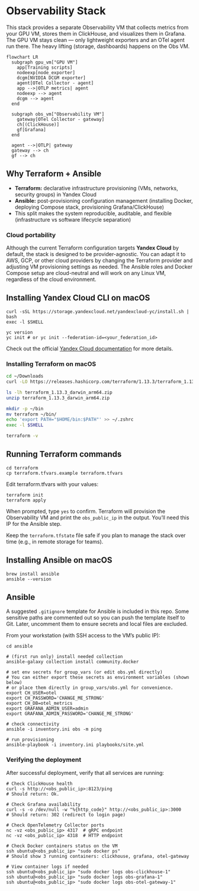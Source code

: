 # Observability Stack

This stack provides a separate Observability VM that collects metrics from your GPU VM,
stores them in ClickHouse, and visualizes them in Grafana. The GPU VM stays clean —
only lightweight exporters and an OTel agent run there. The heavy lifting (storage,
dashboards) happens on the Obs VM.

```mermaid
flowchart LR
  subgraph gpu_vm["GPU VM"]
    app[Training scripts]
    nodeexp[node_exporter]
    dcgm[NVIDIA DCGM exporter]
    agent[OTel Collector - agent]
    app -->|OTLP metrics| agent
    nodeexp --> agent
    dcgm --> agent
  end

  subgraph obs_vm["Observability VM"]
    gateway[OTel Collector - gateway]
    ch[(ClickHouse)]
    gf[Grafana]
  end

  agent -->|OTLP| gateway
  gateway --> ch
  gf --> ch
```

## Why Terraform + Ansible

- **Terraform:** declarative infrastructure provisioning (VMs, networks, security groups) in Yandex Cloud
- **Ansible:** post-provisioning configuration management (installing Docker, deploying Compose stack, provisioning Grafana/ClickHouse)
- This split makes the system reproducible, auditable, and flexible (infrastructure vs software lifecycle separation)

### Cloud portability

Although the current Terraform configuration targets **Yandex Cloud** by default, the stack is designed
to be provider-agnostic. You can adapt it to AWS, GCP, or other cloud providers by changing the Terraform provider
and adjusting VM provisioning settings as needed. The Ansible roles and Docker Compose setup are cloud-neutral and
will work on any Linux VM, regardless of the cloud environment.

## Installing Yandex Cloud CLI on macOS

```shell
curl -sSL https://storage.yandexcloud.net/yandexcloud-yc/install.sh | bash
exec -l $SHELL

yc version
yc init # or yc init --federation-id=<your_federation_id>
```

Check out the official [Yandex Cloud documentation](https://yandex.cloud/en/docs/cli/quickstart#initialize) for more details.

### Installing Terraform on macOS

```bash
cd ~/Downloads
curl -LO https://releases.hashicorp.com/terraform/1.13.3/terraform_1.13.3_darwin_arm64.zip

ls -lh terraform_1.13.3_darwin_arm64.zip
unzip terraform_1.13.3_darwin_arm64.zip

mkdir -p ~/bin
mv terraform ~/bin/
echo 'export PATH="$HOME/bin:$PATH"' >> ~/.zshrc
exec -l $SHELL

terraform -v
```

## Running Terraform commands

```shell
cd terraform
cp terraform.tfvars.example terraform.tfvars
```

Edit terraform.tfvars with your values:

```shell
terraform init
terraform apply
```

When prompted, type `yes` to confirm. Terraform will provision the Observability VM and print
the `obs_public_ip` in the output. You’ll need this IP for the Ansible step.

Keep the `terraform.tfstate` file safe if you plan to manage the stack over time (e.g., in remote storage for teams).

## Installing Ansible on macOS

```shell
brew install ansible
ansible --version
```

## Ansible

A suggested `.gitignore` template for Ansible is included in this repo.
Some sensitive paths are commented out so you can push the template itself to Git.
Later, uncomment them to ensure secrets and local files are excluded.

From your workstation (with SSH access to the VM’s public IP):

```shell
cd ansible

# (first run only) install needed collection
ansible-galaxy collection install community.docker

# set env secrets for group_vars (or edit obs.yml directly)
# You can either export these secrets as environment variables (shown below)
# or place them directly in group_vars/obs.yml for convenience.
export CH_USER=otel
export CH_PASSWORD='CHANGE_ME_STRONG'
export CH_DB=otel_metrics
export GRAFANA_ADMIN_USER=admin
export GRAFANA_ADMIN_PASSWORD='CHANGE_ME_STRONG'

# check connectivity
ansible -i inventory.ini obs -m ping

# run provisioning
ansible-playbook -i inventory.ini playbooks/site.yml
```

### Verifying the deployment

After successful deployment, verify that all services are running:

```shell
# Check ClickHouse health
curl -s http://<obs_public_ip>:8123/ping
# Should return: Ok.

# Check Grafana availability
curl -s -o /dev/null -w "%{http_code}" http://<obs_public_ip>:3000
# Should return: 302 (redirect to login page)

# Check OpenTelemetry Collector ports
nc -vz <obs_public_ip> 4317  # gRPC endpoint
nc -vz <obs_public_ip> 4318  # HTTP endpoint

# Check Docker containers status on the VM
ssh ubuntu@<obs_public_ip> "sudo docker ps"
# Should show 3 running containers: clickhouse, grafana, otel-gateway

# View container logs if needed
ssh ubuntu@<obs_public_ip> "sudo docker logs obs-clickhouse-1"
ssh ubuntu@<obs_public_ip> "sudo docker logs obs-grafana-1"
ssh ubuntu@<obs_public_ip> "sudo docker logs obs-otel-gateway-1"
```
